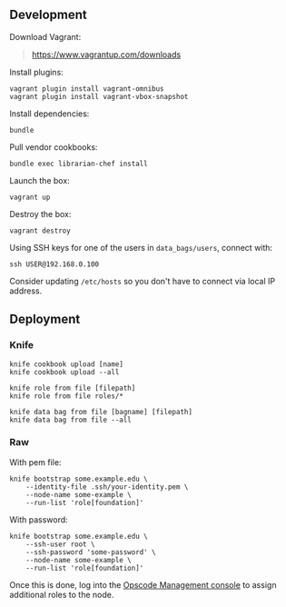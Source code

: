 ## Development

Download Vagrant:

> https://www.vagrantup.com/downloads

Install plugins:

```
vagrant plugin install vagrant-omnibus
vagrant plugin install vagrant-vbox-snapshot
```

Install dependencies:

```
bundle
```

Pull vendor cookbooks:

```
bundle exec librarian-chef install
```

Launch the box:

```
vagrant up
```

Destroy the box:

```
vagrant destroy
```

Using SSH keys for one of the users in `data_bags/users`, connect with:

```
ssh USER@192.168.0.100
```

Consider updating `/etc/hosts` so you don't have to connect via local IP address.

## Deployment

### Knife

```
knife cookbook upload [name]
knife cookbook upload --all
```

```
knife role from file [filepath]
knife role from file roles/*
```

```
knife data bag from file [bagname] [filepath]
knife data bag from file --all
```

### Raw

With pem file:

```
knife bootstrap some.example.edu \
    --identity-file .ssh/your-identity.pem \
    --node-name some-example \
    --run-list 'role[foundation]'
```

With password:

```
knife bootstrap some.example.edu \
    --ssh-user root \
    --ssh-password 'some-password' \
    --node-name some-example \
    --run-list 'role[foundation]'
```

Once this is done, log into the [Opscode Management console](https://manage.opscode.com) to assign additional roles to the node.